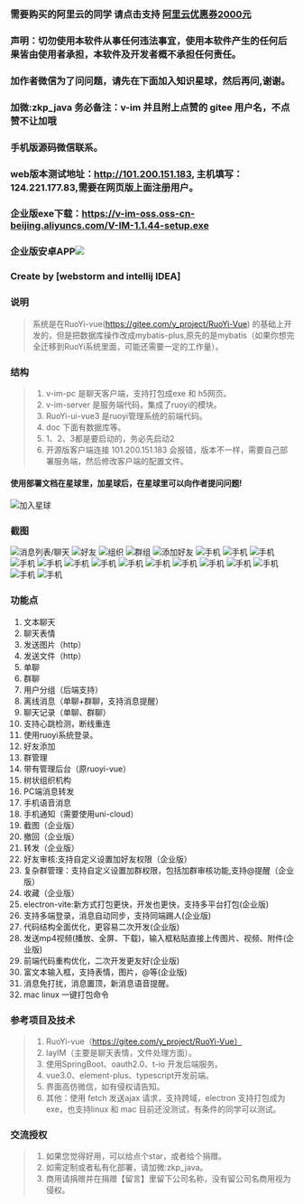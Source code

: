 
### 需要购买的阿里云的同学 请点击支持 [阿里云优惠券2000元](https://www.aliyun.com/activity/new/index?userCode=d4l0ykh3)
### 声明：切勿使用本软件从事任何违法事宜，使用本软件产生的任何后果皆由使用者承担，本软件及开发者概不承担任何责任。
### 加作者微信为了问问题，请先在下面加入知识星球，然后再问,谢谢。
### 加微:zkp_java 务必备注：v-im 并且附上点赞的 gitee 用户名，不点赞不让加哦
### 手机版源码微信联系。
### web版本测试地址：http://101.200.151.183, 主机填写：124.221.177.83,需要在网页版上面注册用户。
### 企业版exe下载：https://v-im-oss.oss-cn-beijing.aliyuncs.com/V-IM-1.1.44-setup.exe
### 企业版安卓APP![](https://gitee.com/lele-666/V-IM/raw/master/doc/ewm.png)

### Create by  [webstorm and intellij IDEA]
### 说明
>   系统是在RuoYi-vue(https://gitee.com/y_project/RuoYi-Vue) 的基础上开发的，但是把数据库操作改成mybatis-plus,原先的是mybatis（如果你想完全迁移到RuoYi系统里面，可能还需要一定的工作量）。

### 结构
>   1. v-im-pc 是聊天客户端，支持打包成exe 和 h5网页。
>   2. v-im-server 是服务端代码，集成了ruoyi的模块。
>   3. RuoYi-ui-vue3 是ruoyi管理系统的前端代码。
>   4. doc 下面有数据库等。
>   5. 1、2、3都是要启动的，务必先启动2
>   6. 开源版客户端连接 101.200.151.183 会报错，版本不一样，需要自己部署服务端，然后修改客户端的配置文件。
#### 使用部署文档在星球里，加星球后，在星球里可以向作者提问问题!
![加入星球](https://gitee.com/lele-666/V-IM/raw/master/doc/zsxq.png)

### 截图

![消息列表/聊天](https://gitee.com/lele-666/V-IM/raw/master/doc/img/1.png)
![好友](https://gitee.com/lele-666/V-IM/raw/master/doc/img/2.png)
![组织](https://gitee.com/lele-666/V-IM/raw/master/doc/img/3.png)
![群组](https://gitee.com/lele-666/V-IM/raw/master/doc/img/4.png)
![添加好友](https://gitee.com/lele-666/V-IM/raw/master/doc/img/5.png)
![手机](https://gitee.com/alyouge/V-IM/raw/master/doc/uniapp/(1).png)
![手机](https://gitee.com/alyouge/V-IM/raw/master/doc/uniapp/(2).png)
![手机](https://gitee.com/alyouge/V-IM/raw/master/doc/uniapp/(3).png)
![手机](https://gitee.com/alyouge/V-IM/raw/master/doc/uniapp/(4).png)
![手机](https://gitee.com/alyouge/V-IM/raw/master/doc/uniapp/(5).png)
![手机](https://gitee.com/alyouge/V-IM/raw/master/doc/uniapp/(6).png)
![手机](https://gitee.com/alyouge/V-IM/raw/master/doc/uniapp/(7).png)
![手机](https://gitee.com/alyouge/V-IM/raw/master/doc/uniapp/(8).png)
![手机](https://gitee.com/alyouge/V-IM/raw/master/doc/uniapp/(9).png)
![手机](https://gitee.com/alyouge/V-IM/raw/master/doc/uniapp/(10).png)
![手机](https://gitee.com/alyouge/V-IM/raw/master/doc/uniapp/(11).png)
![手机](https://gitee.com/alyouge/V-IM/raw/master/doc/uniapp/(12).png)
![手机](https://gitee.com/alyouge/V-IM/raw/master/doc/uniapp/s1.jpg)
![手机](https://gitee.com/alyouge/V-IM/raw/master/doc/uniapp/s2.jpg)
![手机](https://gitee.com/alyouge/V-IM/raw/master/doc/uniapp/s3.jpg)
 
 

### 功能点
1. 文本聊天
2. 聊天表情
3. 发送图片（http）
4. 发送文件（http）
5. 单聊
6. 群聊
7. 用户分组（后端支持）
8. 离线消息（单聊+群聊，支持消息提醒）
9. 聊天记录（单聊、群聊）
10. 支持心跳检测，断线重连
11. 使用ruoyi系统登录。
12. 好友添加
13. 群管理
14. 带有管理后台（原ruoyi-vue）
15. 树状组织机构
16. PC端消息转发
17. 手机语音消息
18. 手机通知（需要使用uni-cloud）
19. 截图（企业版）
20. 撤回（企业版）
21. 转发（企业版）
22. 好友审核:支持自定义设置加好友权限（企业版）
23. 复杂群管理：支持自定义设置加群权限，包括加群审核功能,支持@提醒（企业版）
24. 收藏（企业版）
25. electron-vite:新方式打包更快，开发也更快，支持多平台打包(企业版)
25. 支持多端登录，消息自动同步，支持同端踢人(企业版)
26. 代码结构全面优化，更容易二次开发(企业版)
27. 发送mp4视频(播放、全屏、下载)，输入框粘贴直接上传图片、视频、附件(企业版)
28. 前端代码重构优化，二次开发更友好(企业版)
29. 富文本输入框，支持表情，图片，@等(企业版)
30. 消息免打扰，消息置顶，新消息语音提醒。
31. mac linux 一键打包命令

### 参考项目及技术
> 1. RuoYi-vue（https://gitee.com/y_project/RuoYi-Vue）
> 2. layIM（主要是聊天表情，文件处理方面）。
> 3. 使用SpringBoot、oauth2.0、t-io 开发后端服务。
> 4. vue3.0、element-plus、typescript开发前端。
> 5. 界面高仿微信，如有侵权请告知。
> 6. 其他：使用 fetch 发送ajax 请求，支持跨域，electron 支持打包成为exe，也支持linux 和 mac 目前还没测试，有条件的同学可以测试。

### 交流授权
>  1. 如果您觉得好用，可以给点个star，或者给个捐赠。
>  2. 如需定制或者私有化部署，请加微:zkp_java。
>  3. 商用请捐赠并在捐赠【留言】里留下公司名称，没有留公司名商用视为侵权。